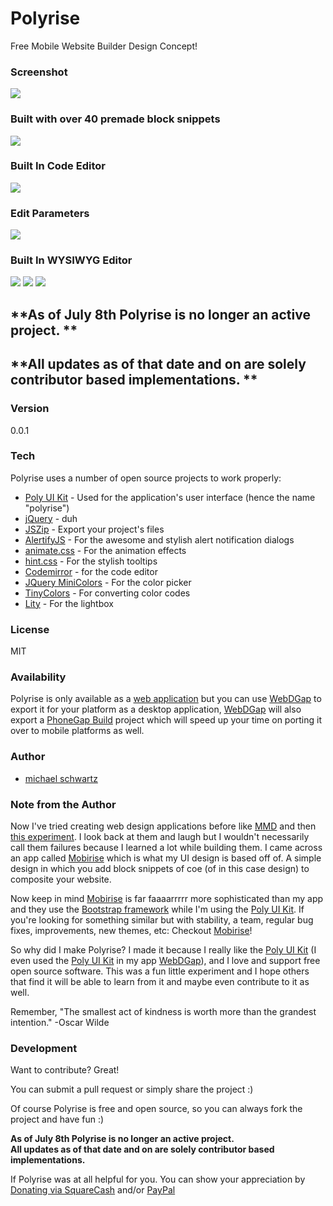# Polyrise
Free Mobile Website Builder Design Concept!

### Screenshot
![](https://raw.githubusercontent.com/michaelsboost/Polyrise/gh-pages/img/screenshot.png)

### Built with over 40 premade block snippets
![](https://raw.githubusercontent.com/michaelsboost/Polyrise/gh-pages/img/blocks.png)

### Built In Code Editor
![](https://raw.githubusercontent.com/michaelsboost/Polyrise/gh-pages/img/code-editor.png)

### Edit Parameters
![](https://raw.githubusercontent.com/michaelsboost/Polyrise/gh-pages/img/edit-parameters.png)

### Built In WYSIWYG Editor
![](https://raw.githubusercontent.com/michaelsboost/Polyrise/gh-pages/img/text-wysiwyg.png)
![](https://raw.githubusercontent.com/michaelsboost/Polyrise/gh-pages/img/button-wysiwyg.png)
![](https://raw.githubusercontent.com/michaelsboost/Polyrise/gh-pages/img/image-dialog.png)

## **As of July 8th Polyrise is no longer an active project. **  
## **All updates as of that date and on are solely contributor based implementations. **

### Version
0.0.1

### Tech

Polyrise uses a number of open source projects to work properly:

* [Poly UI Kit](https://github.com/Guilh/Poly) - Used for the application's user interface (hence the name "polyrise")
* [jQuery](http://jquery.com/) - duh
* [JSZip](https://stuk.github.io/jszip/) - Export your project's files
* [AlertifyJS](http://alertifyjs.com/) - For the awesome and stylish alert notification dialogs
* [animate.css](https://daneden.github.io/animate.css/) - For the animation effects
* [hint.css](https://github.com/chinchang/hint.css) - For the stylish tooltips
* [Codemirror](http://codemirror.net/) - for the code editor
* [JQuery MiniColors](https://labs.abeautifulsite.net/jquery-minicolors/index.html) - For the color picker
* [TinyColors](https://github.com/bgrins/TinyColor) - For converting color codes
* [Lity](https://sorgalla.com/lity/) - For the lightbox

### License
MIT

### Availability

Polyrise is only available as a [web application](http://michaelsboost.github.io/Polyrise) but you can use [WebDGap](http://michaelsboost.github.io/WebDGap) to export it for your platform as a desktop application, [WebDGap](http://michaelsboost.github.io/WebDGap) will also export a [PhoneGap Build](http://build.phonegap.com/) project which will speed up your time on porting it over to mobile platforms as well.

### Author

- [michael schwartz](http://michaelsboost.github.io/)

### Note from the Author

Now I've tried creating web design applications before like [MMD](https://sourceforge.net/projects/mmd/) and then [this experiment](http://michaelsboost.tk/Touch-Based-Web-Based-Web-Design-App-Experiment/). I look back at them and laugh but I wouldn't necessarily call them failures because I learned a lot while building them. I came across an app called [Mobirise](https://mobirise.com/) which is what my UI design is based off of. A simple design in which you add block snippets of coe (of in this case design) to composite your website.

Now keep in mind [Mobirise](https://mobirise.com/) is far faaaarrrrr more sophisticated than my app and they use the [Bootstrap framework](http://getbootstrap.com/) while I'm using the [Poly UI Kit](https://github.com/Guilh/Poly). If you're looking for something similar but with stability, a team, regular bug fixes, improvements, new themes, etc: Checkout [Mobirise](https://mobirise.com/)!

So why did I make Polyrise? I made it because I really like the [Poly UI Kit](https://github.com/Guilh/Poly) (I even used the [Poly UI Kit](https://github.com/Guilh/Poly) in my app [WebDGap](http://michaelsboost.github.io/WebDGap)), and I love and support free open source software. This was a fun little experiment and I hope others that find it will be able to learn from it and maybe even contribute to it as well.

Remember, "The smallest act of kindness is worth more than the grandest intention." -Oscar Wilde

### Development

Want to contribute? Great!  

You can submit a pull request or simply share the project :)

Of course Polyrise is free and open source, so you can always fork the project and have fun :)

**As of July 8th Polyrise is no longer an active project.  
All updates as of that date and on are solely contributor based implementations.**

If Polyrise was at all helpful for you. You can show your appreciation by [Donating via SquareCash](https://cash.me/$michaelsboost) and/or [PayPal](https://www.paypal.me/mikethedj4)
